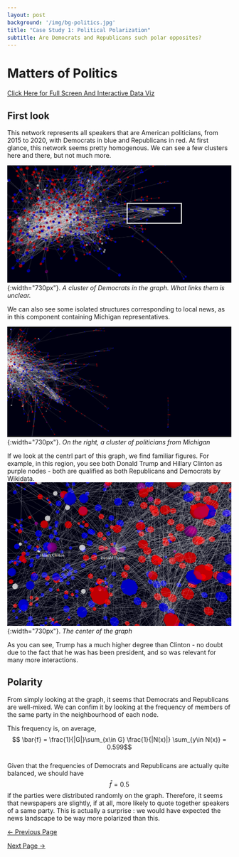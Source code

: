 ```yaml
---
layout: post
background: '/img/bg-politics.jpg'
title: "Case Study 1: Political Polarization"
subtitle: Are Democrats and Republicans such polar opposites?
---
```


# Matters of Politics

 <div id="graph3">
    <style> body { margin: 0; } </style>
    <script src="//unpkg.com/three"></script>
    <script src="//unpkg.com/three-spritetext"></script>
    <script src="//unpkg.com/3d-force-graph"></script>
    <script src="//unpkg.com/dat.gui"></script>
    <!--<script src="../../dist/3d-force-graph.js"></script>-->
    <div id="3d-graph">
    <script type="text/javascript" src="/Politics_page/graph_politics_embed.js"></script>
    </div>
  </div>

<a href="/Politics_page/graph_politics.html">Click Here for Full Screen And Interactive Data Viz</a>


## First look

This network represents all speakers that are American politicians, from 2015 to 2020, with Democrats in blue and Republicans in red.
At first glance, this network seems pretty homogenous.
We can see a few clusters here and there, but not much more.

![png](/Politics_page/politicians_dem_cluster.edited.png){:width="730px"}.
*A cluster of Democrats in the graph. What links them is unclear.*

We can also see some isolated structures corresponding to local news, as in this component containing Michigan representatives.

![png](/Politics_page/politicians_michigan_component.png){:width="730px"}.
*On the right, a cluster of politicians from Michigan*

If we look at the centrl part of this graph, we find familiar figures.
For example, in this region, you see both Donald Trump and Hillary Clinton as purple nodes - both are qualified as both Republicans and Democrats by Wikidata.
![png](/Politics_page/politicians_trump_clinton_edited.png){:width="730px"}.
*The center of the graph*

As you can see, Trump has a much higher degree than Clinton - no doubt due to the fact that he was has been president, and so was relevant for many more interactions.

## Polarity

From simply looking at the graph, it seems that Democrats and Republicans are well-mixed.
We can confim it by looking at the frequency of members of the same party in the neighbourhood of each node.

This frequency is, on average,
$$ \bar{f} = \frac{1}{|G|}\sum_{x\in G} \frac{1}{|N(x)|} \sum_{y\in N(x)} = 0.599$$
<br />
Given that the frequencies of Democrats and Republicans are actually quite balanced, we should have $$ \bar{f} = 0.5$$ if the parties were distributed randomly on the graph.
Therefore, it seems that newspapers are slightly, if at all, more likely to quote together speakers of a same party.
This is actually a surprise : we would have expected the news landscape to be way more polarized than this.


<a class="btn btn-primary float-left" href="/Project_pages/index_2.html" data-toggle="tooltip" data-placement="top" title="Exploring the Network">&larr; Previous <span class="d-none d-md-inline">Page</span></a>

<a class="btn btn-primary float-right" href="/Project_pages/index_4.html" data-toggle="tooltip" data-placement="top" title="" data-original-title="Case Study 2: Sportswashing">Next <span class="d-none d-md-inline">Page</span> →</a>
